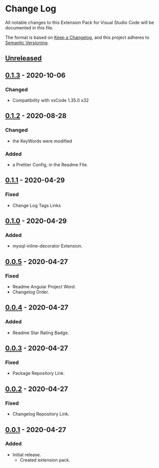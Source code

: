 # Change Log

All notable changes to this Extension Pack for Visual Studio Code will be documented in this file.

The format is based on [Keep a Changelog](https://keepachangelog.com/en/1.0.0/),
and this project adheres to [Semantic Versioning](https://semver.org/spec/v2.0.0.html).

## [Unreleased]

## [0.1.3] - 2020-10-06

### Changed

* Compatibility with vsCode 1.35.0 x32

## [0.1.2] - 2020-08-28

### Changed

* the KeyWords were modified

### Added

* a Prettier Config, in the Readme File.

## [0.1.1] - 2020-04-29

### Fixed

* Change Log Tags Links

## [0.1.0] - 2020-04-29

### Added

* mysql-inline-decorator Extension.

## [0.0.5] - 2020-04-27

### Fixed

* Readme Angular Project Word.
* Changelog Order.

## [0.0.4] - 2020-04-27

### Added

* Readme Star Rating Badge.

## [0.0.3] - 2020-04-27

### Fixed

* Package Repository Link.

## [0.0.2] - 2020-04-27

### Fixed

* Changelog Repository Link.

## [0.0.1] - 2020-04-27

### Added

* Initial release.
  * Created extension pack.

[Unreleased]: https://github.com/Gydunhn/Angular-Essentials/tree/develop
[0.1.3]: https://github.com/Gydunhn/Angular-Essentials/releases/tag/0.1.3
[0.1.2]: https://github.com/Gydunhn/Angular-Essentials/releases/tag/0.1.2
[0.1.1]: https://github.com/Gydunhn/Angular-Essentials/releases/tag/0.1.1
[0.1.0]: https://github.com/Gydunhn/Angular-Essentials/releases/tag/0.1.0
[0.0.5]: https://github.com/Gydunhn/Angular-Essentials/releases/tag/0.0.5
[0.0.4]: https://github.com/Gydunhn/Angular-Essentials/releases/tag/0.0.4
[0.0.3]: https://github.com/Gydunhn/Angular-Essentials/releases/tag/0.0.3
[0.0.2]: https://github.com/Gydunhn/Angular-Essentials/releases/tag/0.0.2
[0.0.1]: https://github.com/Gydunhn/Angular-Essentials/releases/tag/0.0.1
